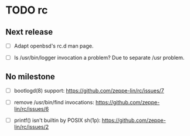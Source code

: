 TODO rc
=======


Next release
------------
  - [ ] Adapt openbsd's rc.d man page.
  - [ ] Is /usr/bin/logger invocation a problem?
        Due to separate /usr problem.


No milestone
------------
  - [ ] bootlogd(8) support:
        https://github.com/zeppe-lin/rc/issues/7

  - [ ] remove /usr/bin/find invocations:
        https://github.com/zeppe-lin/rc/issues/6

  - [ ] printf() isn't builtin by POSIX sh(1p):
        https://github.com/zeppe-lin/rc/issues/2
